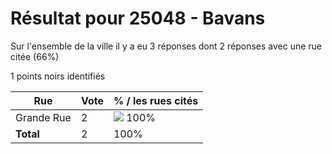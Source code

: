 # Résultat pour 25048 - Bavans

Sur l'ensemble de la ville il y a eu 3 réponses dont 2 réponses avec une rue citée (66%)

1 points noirs identifiés

| Rue | Vote | % / les rues cités|
|-----|------|-------------------|
| Grande Rue | 2 | <img src="../../img/bar_100.gif" />&nbsp;100%|
| **Total** | 2 | 100%|
